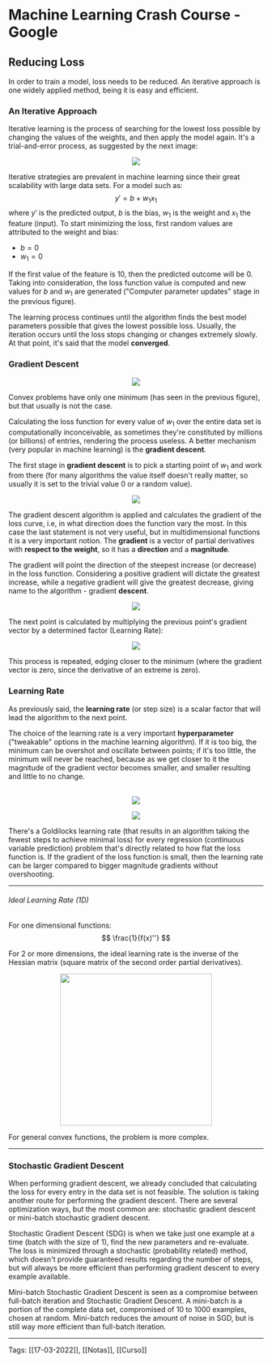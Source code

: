 # Machine Learning Crash Course - Google 
## Reducing Loss
In order to train a model, loss needs to be reduced. An iterative approach is one widely applied method, being it is easy and efficient.

### An Iterative Approach
Iterative learning is the process of searching for the lowest loss possible by changing the values of the weights, and then apply the model again. It's a trial-and-error process, as suggested by the next image:

<p align="center">
	<img src="https://developers.google.com/machine-learning/crash-course/images/GradientDescentDiagram.svg">
</p>

Iterative strategies are prevalent in machine learning since their great scalability with large data sets. For a model such as:
$$
y'=b+w_1x_1
$$
 where $y'$ is the predicted output, $b$ is the bias, $w_1$ is the weight and $x_1$ the feature (input). To start minimizing the loss, first random values are attributed to the weight and bias:
 - $b=0$
 - $w_1=0$

If the first value of the feature is 10, then the predicted outcome will be 0. Taking into consideration, the loss function value is computed and new values for $b$ and $w_1$ are generated ("Computer parameter updates" stage in the previous figure).

The learning process continues until the algorithm finds the best model parameters possible that gives the lowest possible loss. Usually, the iteration occurs until the loss stops changing or changes extremely slowly. At that point, it's said that the model **converged**.

### Gradient Descent
<p align="center">
	<img src="https://developers.google.com/machine-learning/crash-course/images/convex.svg">
</p>

Convex problems have only one minimum (has seen in the previous figure), but that usually is not the case.

Calculating the loss function for every value of $w_1$ over the entire data set is computationally inconceivable, as sometimes they're constituted by millions (or billions) of entries, rendering the process useless. A better mechanism (very popular in machine learning) is the **gradient descent**.

The first stage in **gradient descent** is to pick a starting point of $w_1$ and work from there (for many algorithms the value itself doesn't really matter, so usually it is set to the trivial value 0 or a random value).

<p align="center">
	<img src="https://developers.google.com/machine-learning/crash-course/images/GradientDescentStartingPoint.svg">
</p>

The gradient descent algorithm is applied and calculates the gradient of the loss curve, i.e, in what direction does the function vary the most. In this case the last statement is not very useful, but in multidimensional functions it is a very important notion. The **gradient** is a vector of partial derivatives with **respect to the weight**, so it has a **direction** and a **magnitude**.

The gradient will point the direction of the steepest increase (or decrease) in the loss function. Considering a positive gradient will dictate the greatest increase, while a negative gradient will give the greatest decrease, giving name to the algorithm - gradient **descent**.

<p align="center">
	<img src="https://developers.google.com/machine-learning/crash-course/images/GradientDescentNegativeGradient.svg">
</p>

The next point is calculated by multiplying the previous point's gradient vector by a determined factor (Learning Rate):

<p align="center">
	<img src="https://developers.google.com/machine-learning/crash-course/images/GradientDescentGradientStep.svg">
</p>

This process is repeated, edging closer to the minimum (where the gradient vector is zero, since the derivative of an extreme is zero).

### Learning Rate
As previously said, the **learning rate** (or step size) is a scalar factor that will lead the algorithm to the next point.

The choice of the learning rate is a very important **hyperparameter** ("tweakable" options in the machine learning algorithm). If it is too big, the minimum can be overshot and oscillate between points; if it's too little, the minimum will never be reached, because as we get closer to it the magnitude of the gradient vector becomes smaller, and smaller resulting and little to no change.
<br>
</br>
<p align="center">
	<img src="https://developers.google.com/machine-learning/crash-course/images/LearningRateTooSmall.svg">
</p>

<p align="center">
	<img src="https://developers.google.com/machine-learning/crash-course/images/LearningRateTooLarge.svg">
</p>

There's a Goldilocks learning rate (that results in an algorithm taking the fewest steps to achieve minimal loss) for every regression (continuous variable prediction) problem that's directly related to how flat the loss function is. If the gradient of the loss function is small, then the learning rate can be larger compared to bigger magnitude gradients without overshooting.

---

###### Ideal Learning Rate (1D)
For one dimensional functions:
$$
\frac{1}{f(x)''}
$$

For 2 or more dimensions, the ideal learning rate is the inverse of the Hessian matrix (square matrix of the second order partial derivatives).
<p align="center">
	<img src="https://wikimedia.org/api/rest_v1/media/math/render/svg/d2b255c49df2a6e084b9196ab71a68872a739ead" width=300 height="auto">
</p>



For general convex functions, the problem is more complex.

---

### Stochastic Gradient Descent
When performing gradient descent, we already concluded that calculating the loss for every entry in the data set is not feasible. The solution is taking another route for performing the gradient descent. There are several optimization ways, but the most common are: stochastic gradient descent or mini-batch stochastic gradient descent.

Stochastic Gradient Descent (SDG) is when we take just one example at a time (batch with the size of 1), find the new parameters and re-evaluate. The loss is minimized through a stochastic (probability related) method, which doesn't provide guaranteed results regarding the number of steps, but will always be more efficient than performing gradient descent to every example available.

Mini-batch Stochastic Gradient Descent is seen as a compromise between full-batch iteration and Stochastic Gradient Descent. A mini-batch is a portion of the complete data set, compromised of 10 to 1000 examples, chosen at random. Mini-batch reduces the amount of noise in SGD, but is still way more efficient than full-batch iteration.

---
Tags:
[[17-03-2022]], [[Notas]], [[Curso]]